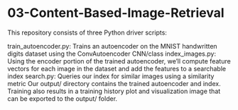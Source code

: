 # 03-Content-Based-Image-Retrieval
This repository consists of three Python driver scripts:

train_autoencoder.py: Trains an autoencoder on the MNIST handwritten digits dataset using the ConvAutoencoder CNN/class
index_images.py: Using the encoder portion of the trained autoencoder, we’ll compute feature vectors for each image in the dataset and add the features to a searchable index
search.py: Queries our index for similar images using a similarity metric
Our output/ directory contains the trained autoencoder and index. Training also results in a training history plot and visualization image that can be exported to the output/ folder.
